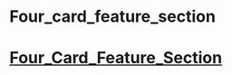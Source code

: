 # Four_card_feature_section

<h1><a href="https://cg-four-card-section.netlify.app/">Four_Card_Feature_Section</a></h1>
